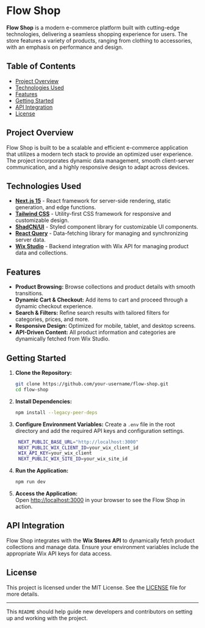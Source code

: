 

# Flow Shop

**Flow Shop** is a modern e-commerce platform built with cutting-edge technologies, delivering a seamless shopping experience for users. The store features a variety of products, ranging from clothing to accessories, with an emphasis on performance and design.

## Table of Contents
- [Project Overview](#project-overview)
- [Technologies Used](#technologies-used)
- [Features](#features)
- [Getting Started](#getting-started)
- [API Integration](#api-integration)
- [License](#license)

## Project Overview
Flow Shop is built to be a scalable and efficient e-commerce application that utilizes a modern tech stack to provide an optimized user experience. The project incorporates dynamic data management, smooth client-server communication, and a highly responsive design to adapt across devices.

## Technologies Used

- **[Next.js 15](https://nextjs.org/)** - React framework for server-side rendering, static generation, and edge functions.
- **[Tailwind CSS](https://tailwindcss.com/)** - Utility-first CSS framework for responsive and customizable design.
- **[ShadCN/UI](https://shadcn.dev/)** - Styled component library for customizable UI components.
- **[React Query](https://react-query.tanstack.com/)** - Data-fetching library for managing and synchronizing server data.
- **[Wix Studio](https://www.wix.com/studio)** - Backend integration with Wix API for managing product data and collections.

## Features

- **Product Browsing:** Browse collections and product details with smooth transitions.
- **Dynamic Cart & Checkout:** Add items to cart and proceed through a dynamic checkout experience.
- **Search & Filters:** Refine search results with tailored filters for categories, prices, and more.
- **Responsive Design:** Optimized for mobile, tablet, and desktop screens.
- **API-Driven Content:** All product information and categories are dynamically fetched from Wix Studio.

## Getting Started

1. **Clone the Repository:**
   ```bash
   git clone https://github.com/your-username/flow-shop.git
   cd flow-shop
   ```

2. **Install Dependencies:**
   ```bash
   npm install --legacy-peer-deps
   ```

3. **Configure Environment Variables:**
   Create a `.env` file in the root directory and add the required API keys and configuration settings.
   ```bash 
    NEXT_PUBLIC_BASE_URL="http://localhost:3000"
    NEXT_PUBLIC_WIX_CLIENT_ID=your_wix_client_id
    WIX_API_KEY=your_wix_client
    NEXT_PUBLIC_WIX_SITE_ID=your_wix_site_id
   ```

4. **Run the Application:**
   ```bash
   npm run dev
   ```

5. **Access the Application:**  
   Open [http://localhost:3000](http://localhost:3000) in your browser to see the Flow Shop in action.

## API Integration

Flow Shop integrates with the **Wix Stores API** to dynamically fetch product collections and manage data. Ensure your environment variables include the appropriate Wix API keys for data access. 


## License

This project is licensed under the MIT License. See the [LICENSE](LICENSE)  file for more details.

--- 

This `README` should help guide new developers and contributors on setting up and working with the project.